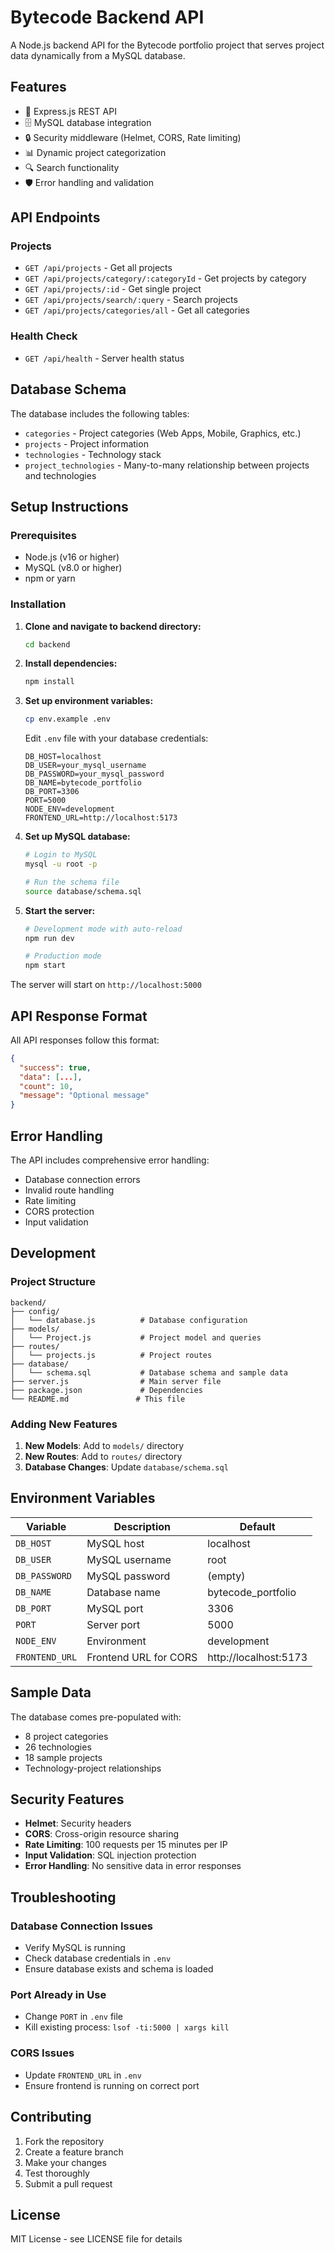 # Bytecode Backend API

A Node.js backend API for the Bytecode portfolio project that serves project data dynamically from a MySQL database.

## Features

- 🚀 Express.js REST API
- 🗄️ MySQL database integration
- 🔒 Security middleware (Helmet, CORS, Rate limiting)
- 📊 Dynamic project categorization
- 🔍 Search functionality
- 🛡️ Error handling and validation

## API Endpoints

### Projects
- `GET /api/projects` - Get all projects
- `GET /api/projects/category/:categoryId` - Get projects by category
- `GET /api/projects/:id` - Get single project
- `GET /api/projects/search/:query` - Search projects
- `GET /api/projects/categories/all` - Get all categories

### Health Check
- `GET /api/health` - Server health status

## Database Schema

The database includes the following tables:
- `categories` - Project categories (Web Apps, Mobile, Graphics, etc.)
- `projects` - Project information
- `technologies` - Technology stack
- `project_technologies` - Many-to-many relationship between projects and technologies

## Setup Instructions

### Prerequisites
- Node.js (v16 or higher)
- MySQL (v8.0 or higher)
- npm or yarn

### Installation

1. **Clone and navigate to backend directory:**
   ```bash
   cd backend
   ```

2. **Install dependencies:**
   ```bash
   npm install
   ```

3. **Set up environment variables:**
   ```bash
   cp env.example .env
   ```
   
   Edit `.env` file with your database credentials:
   ```env
   DB_HOST=localhost
   DB_USER=your_mysql_username
   DB_PASSWORD=your_mysql_password
   DB_NAME=bytecode_portfolio
   DB_PORT=3306
   PORT=5000
   NODE_ENV=development
   FRONTEND_URL=http://localhost:5173
   ```

4. **Set up MySQL database:**
   ```bash
   # Login to MySQL
   mysql -u root -p
   
   # Run the schema file
   source database/schema.sql
   ```

5. **Start the server:**
   ```bash
   # Development mode with auto-reload
   npm run dev
   
   # Production mode
   npm start
   ```

The server will start on `http://localhost:5000`

## API Response Format

All API responses follow this format:

```json
{
  "success": true,
  "data": [...],
  "count": 10,
  "message": "Optional message"
}
```

## Error Handling

The API includes comprehensive error handling:
- Database connection errors
- Invalid route handling
- Rate limiting
- CORS protection
- Input validation

## Development

### Project Structure
```
backend/
├── config/
│   └── database.js          # Database configuration
├── models/
│   └── Project.js           # Project model and queries
├── routes/
│   └── projects.js          # Project routes
├── database/
│   └── schema.sql           # Database schema and sample data
├── server.js                # Main server file
├── package.json             # Dependencies
└── README.md               # This file
```

### Adding New Features

1. **New Models**: Add to `models/` directory
2. **New Routes**: Add to `routes/` directory
3. **Database Changes**: Update `database/schema.sql`

## Environment Variables

| Variable | Description | Default |
|----------|-------------|---------|
| `DB_HOST` | MySQL host | localhost |
| `DB_USER` | MySQL username | root |
| `DB_PASSWORD` | MySQL password | (empty) |
| `DB_NAME` | Database name | bytecode_portfolio |
| `DB_PORT` | MySQL port | 3306 |
| `PORT` | Server port | 5000 |
| `NODE_ENV` | Environment | development |
| `FRONTEND_URL` | Frontend URL for CORS | http://localhost:5173 |

## Sample Data

The database comes pre-populated with:
- 8 project categories
- 26 technologies
- 18 sample projects
- Technology-project relationships

## Security Features

- **Helmet**: Security headers
- **CORS**: Cross-origin resource sharing
- **Rate Limiting**: 100 requests per 15 minutes per IP
- **Input Validation**: SQL injection protection
- **Error Handling**: No sensitive data in error responses

## Troubleshooting

### Database Connection Issues
- Verify MySQL is running
- Check database credentials in `.env`
- Ensure database exists and schema is loaded

### Port Already in Use
- Change `PORT` in `.env` file
- Kill existing process: `lsof -ti:5000 | xargs kill`

### CORS Issues
- Update `FRONTEND_URL` in `.env`
- Ensure frontend is running on correct port

## Contributing

1. Fork the repository
2. Create a feature branch
3. Make your changes
4. Test thoroughly
5. Submit a pull request

## License

MIT License - see LICENSE file for details
